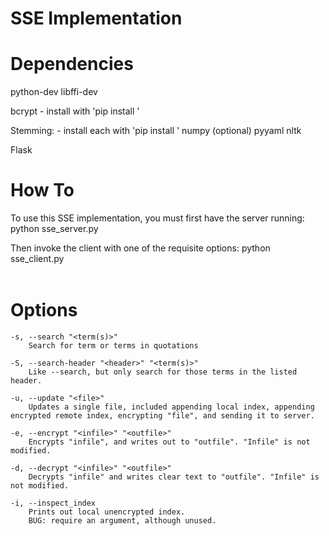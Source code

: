 # SSE Implementation

# Dependencies

python-dev
libffi-dev

bcrypt
	- install with 'pip install <package>'

Stemming:
	- install each with 'pip install <package>'
	numpy (optional)
	pyyaml
	nltk

Flask

# How To
To use this SSE implementation, you must first have the server running:
    python sse_server.py

Then invoke the client with one of the requisite options:
    python sse_client.py <OPTION>

# Options
    -s, --search "<term(s)>"
        Search for term or terms in quotations

    -S, --search-header "<header>" "<term(s)>"
        Like --search, but only search for those terms in the listed header.

    -u, --update "<file>"
        Updates a single file, included appending local index, appending encrypted remote index, encrypting "file", and sending it to server.

    -e, --encrypt "<infile>" "<outfile>"
        Encrypts "infile", and writes out to "outfile". "Infile" is not modified.

    -d, --decrypt "<infile>" "<outfile>"
        Decrypts "infile" and writes clear text to "outfile". "Infile" is not modified.

    -i, --inspect_index
        Prints out local unencrypted index. 
        BUG: require an argument, although unused.
